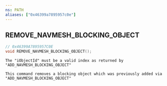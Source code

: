 ```yaml
---
ns: PATH
aliases: ["0x46399a7895957c0e"]
---
```

## REMOVE_NAVMESH_BLOCKING_OBJECT

```c
// 0x46399A7895957C0E
void REMOVE_NAVMESH_BLOCKING_OBJECT();
```

```
The "iObjectId" must be a valid index as returned by "ADD_NAVMESH_BLOCKING_OBJECT"

This command removes a blocking object which was previously added via "ADD_NAVMESH_BLOCKING_OBJECT"
```
